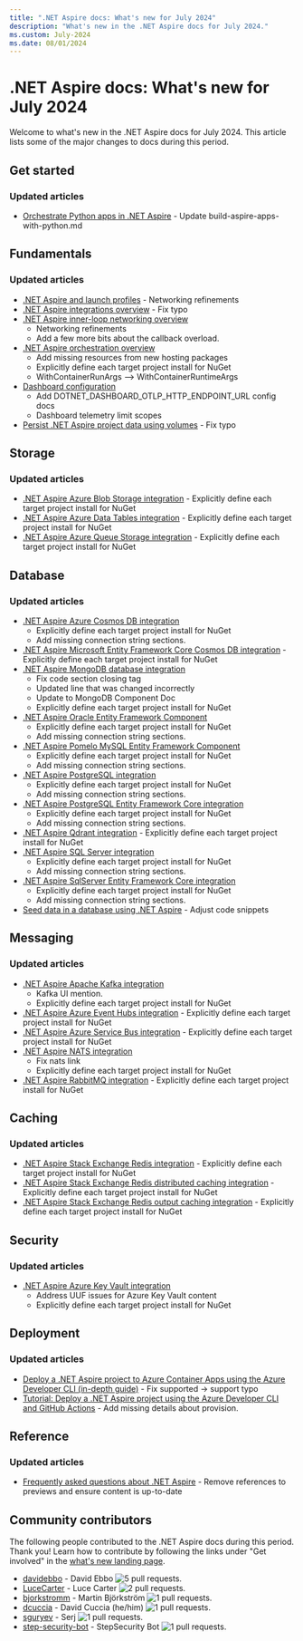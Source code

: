 ```yaml
---
title: ".NET Aspire docs: What's new for July 2024"
description: "What's new in the .NET Aspire docs for July 2024."
ms.custom: July-2024
ms.date: 08/01/2024
---
```


# .NET Aspire docs: What's new for July 2024

Welcome to what's new in the .NET Aspire docs for July 2024. This article lists some of the major changes to docs during this period.

## Get started

### Updated articles

- [Orchestrate Python apps in .NET Aspire](../get-started/build-aspire-apps-with-python.md) - Update build-aspire-apps-with-python.md

## Fundamentals

### Updated articles

- [.NET Aspire and launch profiles](../fundamentals/launch-profiles.md) - Networking refinements
- [.NET Aspire integrations overview](../fundamentals/integrations-overview.md) - Fix typo
- [.NET Aspire inner-loop networking overview](../fundamentals/networking-overview.md)
  - Networking refinements
  - Add a few more bits about the callback overload.
- [.NET Aspire orchestration overview](../fundamentals/app-host-overview.md)
  - Add missing resources from new hosting packages
  - Explicitly define each target project install for NuGet
  - WithContainerRunArgs --> WithContainerRuntimeArgs
- [Dashboard configuration](../fundamentals/dashboard/configuration.md)
  - Add DOTNET_DASHBOARD_OTLP_HTTP_ENDPOINT_URL config docs
  - Dashboard telemetry limit scopes
- [Persist .NET Aspire project data using volumes](../fundamentals/persist-data-volumes.md) - Fix typo

## Storage

### Updated articles

- [.NET Aspire Azure Blob Storage integration](../storage/azure-storage-blobs-integration.md) - Explicitly define each target project install for NuGet
- [.NET Aspire Azure Data Tables integration](../storage/azure-storage-tables-integration.md) - Explicitly define each target project install for NuGet
- [.NET Aspire Azure Queue Storage integration](../storage/azure-storage-queues-integration.md) - Explicitly define each target project install for NuGet

## Database

### Updated articles

- [.NET Aspire Azure Cosmos DB integration](../database/azure-cosmos-db-integration.md)
  - Explicitly define each target project install for NuGet
  - Add missing connection string sections.
- [.NET Aspire Microsoft Entity Framework Core Cosmos DB integration](../database/azure-cosmos-db-entity-framework-integration.md) - Explicitly define each target project install for NuGet
- [.NET Aspire MongoDB database integration](../database/mongodb-integration.md)
  - Fix code section closing tag
  - Updated line that was changed incorrectly
  - Update to MongoDB Component Doc
  - Explicitly define each target project install for NuGet
- [.NET Aspire Oracle Entity Framework Component](../database/oracle-entity-framework-integration.md)
  - Explicitly define each target project install for NuGet
  - Add missing connection string sections.
- [.NET Aspire Pomelo MySQL Entity Framework Component](../database/mysql-entity-framework-integration.md)
  - Explicitly define each target project install for NuGet
  - Add missing connection string sections.
- [.NET Aspire PostgreSQL integration](../database/postgresql-integration.md)
  - Explicitly define each target project install for NuGet
  - Add missing connection string sections.
- [.NET Aspire PostgreSQL Entity Framework Core integration](../database/postgresql-entity-framework-integration.md)
  - Explicitly define each target project install for NuGet
  - Add missing connection string sections.
- [.NET Aspire Qdrant integration](../database/qdrant-integration.md) - Explicitly define each target project install for NuGet
- [.NET Aspire SQL Server integration](../database/sql-server-integration.md)
  - Explicitly define each target project install for NuGet
  - Add missing connection string sections.
- [.NET Aspire SqlServer Entity Framework Core integration](../database/sql-server-entity-framework-integration.md)
  - Explicitly define each target project install for NuGet
  - Add missing connection string sections.
- [Seed data in a database using .NET Aspire](../database/seed-database-data.md) - Adjust code snippets

## Messaging

### Updated articles

- [.NET Aspire Apache Kafka integration](../messaging/kafka-integration.md)
  - Kafka UI mention.
  - Explicitly define each target project install for NuGet
- [.NET Aspire Azure Event Hubs integration](../messaging/azure-event-hubs-integration.md) - Explicitly define each target project install for NuGet
- [.NET Aspire Azure Service Bus integration](../messaging/azure-service-bus-integration.md) - Explicitly define each target project install for NuGet
- [.NET Aspire NATS integration](../messaging/nats-integration.md)
  - Fix nats link
  - Explicitly define each target project install for NuGet
- [.NET Aspire RabbitMQ integration](../messaging/rabbitmq-integration.md) - Explicitly define each target project install for NuGet

## Caching

### Updated articles

- [.NET Aspire Stack Exchange Redis integration](../caching/stackexchange-redis-integration.md) - Explicitly define each target project install for NuGet
- [.NET Aspire Stack Exchange Redis distributed caching integration](../caching/stackexchange-redis-distributed-caching-integration.md) - Explicitly define each target project install for NuGet
- [.NET Aspire Stack Exchange Redis output caching integration](../caching/stackexchange-redis-output-caching-integration.md) - Explicitly define each target project install for NuGet

## Security

### Updated articles

- [.NET Aspire Azure Key Vault integration](../security/azure-security-key-vault-integration.md)
  - Address UUF issues for Azure Key Vault content
  - Explicitly define each target project install for NuGet

## Deployment

### Updated articles

- [Deploy a .NET Aspire project to Azure Container Apps using the Azure Developer CLI (in-depth guide)](../deployment/azure/aca-deployment-azd-in-depth.md) - Fix supported -> support typo
- [Tutorial: Deploy a .NET Aspire project using the Azure Developer CLI and GitHub Actions](../deployment/azure/aca-deployment-github-actions.md) - Add missing details about provision.

## Reference

### Updated articles

- [Frequently asked questions about .NET Aspire](../reference/aspire-faq.yml) - Remove references to previews and ensure content is up-to-date

## Community contributors

The following people contributed to the .NET Aspire docs during this period. Thank you! Learn how to contribute by following the links under "Get involved" in the [what's new landing page](index.yml).

- [davidebbo](https://github.com/davidebbo) - David Ebbo ![5 pull requests.](https://img.shields.io/badge/Merged%20Pull%20Requests-5-green)
- [LuceCarter](https://github.com/LuceCarter) - Luce Carter ![2 pull requests.](https://img.shields.io/badge/Merged%20Pull%20Requests-2-green)
- [bjorkstromm](https://github.com/bjorkstromm) - Martin Björkström ![1 pull requests.](https://img.shields.io/badge/Merged%20Pull%20Requests-1-green)
- [dcuccia](https://github.com/dcuccia) - David Cuccia (he/him) ![1 pull requests.](https://img.shields.io/badge/Merged%20Pull%20Requests-1-green)
- [sguryev](https://github.com/sguryev) - Serj ![1 pull requests.](https://img.shields.io/badge/Merged%20Pull%20Requests-1-green)
- [step-security-bot](https://github.com/step-security-bot) - StepSecurity Bot ![1 pull requests.](https://img.shields.io/badge/Merged%20Pull%20Requests-1-green)
